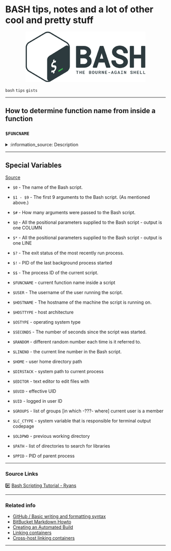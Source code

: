 # BASH tips, notes and a lot of other cool and pretty stuff #

<p align="center">
  <img src="assets/img/bash-logo-web.png" alt="Bash Logo" />
</p>

`bash` `tips` `gists`

---

## How to determine function name from inside a function  ##

### `$FUNCNAME` ###

<details>
<summary>:information_source: Description</summary>

  An array variable containing the names of all shell functions currently in the execution call stack.
The element with index 0 is the name of any currently-executing shell function.
The bottom-most element (the one with the highest index) is "main".
This variable exists only when a shell function is executing.
Assignments to `FUNCNAME` have no effect and return an error status.
If `FUNCNAME` is unset, it loses its special properties, even if it is subsequently reset.

  This variable can be used with `BASH_LINENO` and `BASH_SOURCE`.
Each element of `FUNCNAME` has corresponding elements in `BASH_LINENO` and `BASH_SOURCE`
to describe the call stack. For instance, `${FUNCNAME[$i]}` was called from
file `${BASH_SOURCE[$i+1]}` at line number `${BASH_LINENO[$i]}`.
The caller builtin displays the current call stack using this information.
</details>

---

## Special Variables ##

[Source](https://ryanstutorials.net/bash-scripting-tutorial/bash-variables.php)

- `$0` - The name of the Bash script.
- `$1 - $9` - The first 9 arguments to the Bash script. (As mentioned above.)
- `$#` - How many arguments were passed to the Bash script.
- `$@` - All the positional parameters supplied to the Bash script - output is one COLUMN
- `$*` - All the positional parameters supplied to the Bash script - output is one LINE
- `$?` - The exit status of the most recently run process.
- `$!` - PID of the last background process started
- `$$` - The process ID of the current script.

- `$FUNCNAME` - current function name inside a script
- `$USER` - The username of the user running the script.
- `$HOSTNAME` - The hostname of the machine the script is running on.
- `$HOSTTYPE` - host architecture
- `$OSTYPE` - operating system type
- `$SECONDS` - The number of seconds since the script was started.
- `$RANDOM` - different random number each time is it referred to.
- `$LINENO` - the current line number in the Bash script.
- `$HOME` - user home directory path

- `$DIRSTACK` - system path to current process
- `$EDITOR` - text editor to edit files with
- `$EUID` - effective UID
- `$UID` - logged in user ID
- `$GROUPS` - list of groups [in which -???- where] current user is a member
- `$LC_CTYPE` - system variable that is responsible for terminal output codepage
- `$OLDPWD` - previous working directory
- `$PATH` - list of directories to search for libraries
- `$PPID` - PID of parent process

---

### Source Links ###

:hash: [Bash Scripting Tutorial - Ryans](https://ryanstutorials.net/bash-scripting-tutorial)

---

### Related info ###

 - [GitHub / Basic writing and formatting syntax](https://help.github.com/articles/basic-writing-and-formatting-syntax/)
 - [BitBucket Markdown Howto](https://bitbucket.org/tutorials/markdowndemo)
 - [Creating an Automated Build](https://docs.docker.com/docker-hub/builds/)
 - [Linking containers](https://docs.docker.com/engine/userguide/networking/default_network/dockerlinks.md)
 - [Cross-host linking containers](https://docs.docker.com/engine/admin/ambassador_pattern_linking.md)

---
